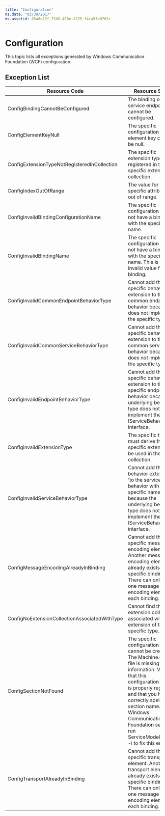 ```yaml
---
title: "Configuration"
ms.date: "03/30/2017"
ms.assetid: 86a6e12f-73b5-450e-8725-f4ca5fe0702c
---
```

# Configuration
This topic lists all exceptions generated by Windows Communication Foundation (WCF) configuration.  
  
## Exception List  
  
|Resource Code|Resource String|  
|-------------------|---------------------|  
|ConfigBindingCannotBeConfigured|The binding on the service endpoint cannot be configured.|  
|ConfigElementKeyNull|The specific configuration element key cannot be null.|  
|ConfigExtensionTypeNotRegisteredInCollection|The specific extension type is not registered in the specific extension collection.|  
|ConfigIndexOutOfRange|The value for the specific attribute is out of range.|  
|ConfigInvalidBindingConfigurationName|The specific configuration does not have a binding with the specific name.|  
|ConfigInvalidBindingName|The specific configuration does not have a binding with the specific name. This is an invalid value for the binding.|  
|ConfigInvalidCommonEndpointBehaviorType|Cannot add the specific behavior extension to the common endpoint behavior because it does not implement the specific type.|  
|ConfigInvalidCommonServiceBehaviorType|Cannot add the specific behavior extension to the common service behavior because it does not implement the specific type.|  
|ConfigInvalidEndpointBehaviorType|Cannot add the specific behavior extension to the specific endpoint behavior because the underlying behavior type does not implement the IServiceBehavior interface.|  
|ConfigInvalidExtensionType|The specific type must derive from the specific extension to be used in the collection.|  
|ConfigInvalidServiceBehaviorType|Cannot add the behavior extension 'to the service behavior with the specific name because the underlying behavior type does not implement the IServiceBehavior interface.|  
|ConfigMessageEncodingAlreadyInBinding|Cannot add the specific message encoding element. Another message encoding element already exists in the specific binding. There can only be one message encoding element for each binding.|  
|ConfigNoExtensionCollectionAssociatedWithType|Cannot find the extension collection associated with extension of the specific type.|  
|ConfigSectionNotFound|The specific configuration section cannot be created. The Machine.config file is missing information. Verify that this configuration section is properly registered and that you have correctly spelled the section name. For Windows Communication Foundation sections, run ServiceModelReg.exe -i to fix this error.|  
|ConfigTransportAlreadyInBinding|Cannot add the specific transport element. Another transport element already exists in the specific binding. There can only be one message encoding element for each binding.|

